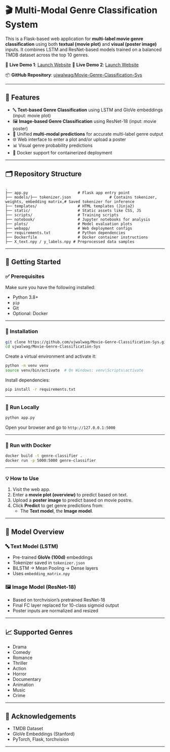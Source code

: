 # 🎬 Multi-Modal Genre Classification System

This is a Flask-based web application for **multi-label movie genre classification** using both **textual (movie plot)** and **visual (poster image)** inputs. It combines LSTM and ResNet-based models trained on a balanced TMDB dataset across the top 10 genres.

🔗 **Live Demo 1**: [Launch Website](https://myapp-284861369113.us-central1.run.app/)
🔗 **Live Demo 2**: [Launch Website](https://movie-genre-classification-sys.onrender.com)


📦 **GitHub Repository**: [ujwalwag/Movie-Genre-Classification-Sys](https://github.com/ujwalwag/Movie-Genre-Classification-Sys.git)

---

## 🧠 Features

- 🔤 **Text-based Genre Classification** using LSTM and GloVe embeddings (input: movie plot)
- 🖼️ **Image-based Genre Classification** using ResNet-18 (input: movie poster)
- 🔀 Unified **multi-modal predictions** for accurate multi-label genre output
- 🌐 Web interface to enter a plot and/or upload a poster
- 📊 Visual genre probability predictions
- 🐳 Docker support for containerized deployment

---

## 🗂️ Repository Structure

```
.
├── app.py                      # Flask app entry point
├── models/├── tokenizer.json                 # Contains tokenizer, weights, embedding matrix,# Saved tokenizer for inference
├── templates/                  # HTML templates (Jinja2)
├── static/                     # Static assets like CSS, JS
├── scripts/                    # Training scripts
├── notebook/                   # Jupyter notebooks for analysis
├── plots/                      # Model evaluation plots
├── webapp/                     # Web deployment configs
├── requirements.txt            # Python dependencies
├── Dockerfile                  # Docker container instructions
├── X_text.npy / y_labels.npy # Preprocessed data samples
```

---

## 🚀 Getting Started

### ✅ Prerequisites

Make sure you have the following installed:

- Python 3.8+
- `pip`
- Git
- Optional: Docker

---

### 🔧 Installation

```bash
git clone https://github.com/ujwalwag/Movie-Genre-Classification-Sys.git
cd ujwalwag/Movie-Genre-Classification-Sys
```

Create a virtual environment and activate it:

```bash
python -m venv venv
source venv/bin/activate  # On Windows: venv\Scripts\activate
```

Install dependencies:

```bash
pip install -r requirements.txt
```

---

### 🧪 Run Locally

```bash
python app.py
```

Open your browser and go to `http://127.0.0.1:5000`

---

### 🐳 Run with Docker

```bash
docker build -t genre-classifier .
docker run -p 5000:5000 genre-classifier
```

---

### 💡 How to Use

1. Visit the web app.
2. Enter a **movie plot (overview)** to predict based on text.
3. Upload a **poster image** to predict based on movie postre.
4. Click **Predict** to get genre predictions from:
   - The **Text model**, the **Image model**.

---

## 🧠 Model Overview

### 🔤 Text Model (LSTM)

- Pre-trained **GloVe (100d)** embeddings
- Tokenizer saved in `tokenizer.json`
- BiLSTM → Mean Pooling → Dense layers
- Uses `embedding_matrix.npy`

### 🖼️ Image Model (ResNet-18)

- Based on torchvision’s pretrained ResNet-18
- Final FC layer replaced for 10-class sigmoid output
- Poster inputs are normalized and resized

---

## 📈 Supported Genres

- Drama
- Comedy
- Romance
- Thriller
- Action
- Horror
- Documentary
- Animation
- Music
- Crime

---

## 🤝 Acknowledgements

- TMDB Dataset
- GloVe Embeddings (Stanford)
- PyTorch, Flask, torchvision

---
